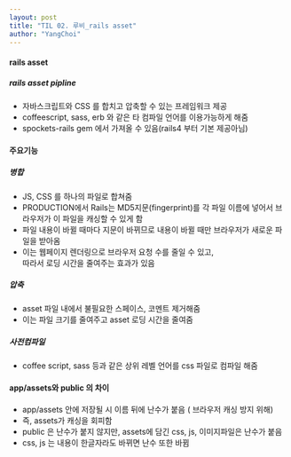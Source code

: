 ```yaml
---
layout: post
title: "TIL 02. 루비_rails asset"
author: "YangChoi"
---
```


#### rails asset

##### rails asset pipline
- 자바스크립트와 CSS 를 합치고 압축할 수 있는 프레임워크 제공
- coffeescript, sass, erb 와 같은 타 컴파일 언어를 이용가능하게 해줌
- spockets-rails gem 에서 가져올 수 있음(rails4 부터 기본 제공아님)


#### 주요기능

##### 병합 
- JS, CSS 를 하나의 파일로 합쳐줌
- PRODUCTION에서 Rails는 MD5지문(fingerprint)를 각 파일 이름에 넣어서 브라우저가 이 파일을 캐싱할 수 있게 함
- 파일 내용이 바뀔 때마다 지문이 바뀌므로 내용이 바뀔 때만 브라우저가 새로운 파일을 받아옴
- 이는 웹페이지 렌더링으로 브라우저 요청 수를 줄일 수 있고, <br>
따라서 로딩 시간을 줄여주는 효과가 있음

##### 압축
- asset 파일 내에서 불필요한 스페이스, 코멘트 제거해줌
- 이는 파일 크기를 줄여주고 asset 로딩 시간을 줄여줌

##### 사전컴파일 
- coffee script, sass 등과 같은 상위 레벨 언어를 css 파일로 컴파일 해줌


#### app/assets와 public 의 차이 
- app/assets 안에 저장될 시 이름 뒤에 난수가 붙음 ( 브라우저 캐싱 방지 위해)
- 즉, assets가 캐싱을 회피함
- public 은 난수가 붙지 않지만, assets에 담긴 css, js, 이미지파일은 난수가 붙음
- css, js 는 내용이 한글자라도 바뀌면 난수 또한 바뀜